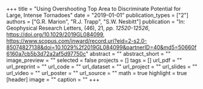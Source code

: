 +++
title = "Using Overshooting Top Area to Discriminate Potential for Large, Intense Tornadoes"
date = "2019-01-01"
publication_types = ["2"]
authors = ["G.R. Marion", "R.J. Trapp", "S.W. Nesbitt"]
publication = "In: Geophysical Research Letters, (46), 21, _pp. 12520-12526_, https://doi.org/10.1029/2019GL084099, https://www.scopus.com/inward/record.uri?eid=2-s2.0-85074827138&doi=10.1029%2f2019GL084099&partnerID=40&md5=50660f6160a7cb5b3d72a2af5d97750c"
abstract = ""
abstract_short = ""
image_preview = ""
selected = false
projects = []
tags = []
url_pdf = ""
url_preprint = ""
url_code = ""
url_dataset = ""
url_project = ""
url_slides = ""
url_video = ""
url_poster = ""
url_source = ""
math = true
highlight = true
[header]
image = ""
caption = ""
+++
